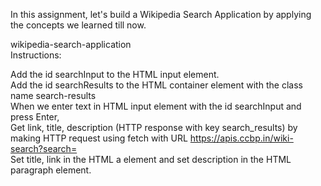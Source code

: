 In this assignment, let's build a Wikipedia Search Application by applying the concepts we learned till now.
<br/>

wikipedia-search-application <br/>
Instructions: <br/>

Add the id searchInput to the HTML input element. <br/>
Add the id searchResults to the HTML container element with the class name search-results <br/>
When we enter text in HTML input element with the id searchInput and press Enter,<br/>
Get link, title, description (HTTP response with key search_results) by making HTTP request using fetch with URL https://apis.ccbp.in/wiki-search?search= <br/>
Set title, link in the HTML a element and set description in the HTML paragraph element. <br/>
